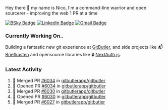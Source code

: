 
Hey there 👋 my name is Nico, I'm a command-line warrior and open sourcerer - improving the web 1 PR at a time

[![BSky Badge](https://img.shields.io/badge/-%20%40ndo.dev%20-%200285FF?style=flat-square&logo=bluesky&color=%23161e27)](https://bsky.app/profile/ndo.dev) [![Linkedin Badge](https://img.shields.io/badge/-ndom91-blue?style=flat-square&logo=Linkedin&logoColor=white&link=https://www.linkedin.com/in/ndom91/)](https://www.linkedin.com/in/ndom91/) [![Gmail Badge](https://img.shields.io/badge/-yo@ndo.dev-c14438?style=flat-square&logo=mail.ru&logoColor=white&link=mailto:yo@ndo.dev)](mailto:yo@ndo.dev)

### Currently Working On..

Building a fantastic new git experience at [GitButler](https://github.com/gitbutlerapp), and side projects like 📬 [Briefkasten](https://briefkastenhq.com) and opensource libraries like 🔒 [NextAuth.js](https://github.com/nextauthjs/next-auth).

<!--START_SECTION_PROFILE_VIEWS:readme-info-->
<!--END_SECTION_PROFILE_VIEWS:readme-info-->

<!--START_SECTION_DAILY_COMMIT:readme-info-->
<!--END_SECTION_DAILY_COMMIT:readme-info-->

<!--START_SECTION_WEEKLY_COMMIT:readme-info-->
<!--END_SECTION_WEEKLY_COMMIT:readme-info-->

### Latest Activity

<!--START_SECTION:activity-->
1. 🎉 Merged PR [#6034](https://github.com/gitbutlerapp/gitbutler/pull/6034) in [gitbutlerapp/gitbutler](https://github.com/gitbutlerapp/gitbutler)
2. 💪 Opened PR [#6034](https://github.com/gitbutlerapp/gitbutler/pull/6034) in [gitbutlerapp/gitbutler](https://github.com/gitbutlerapp/gitbutler)
3. 🎉 Merged PR [#6030](https://github.com/gitbutlerapp/gitbutler/pull/6030) in [gitbutlerapp/gitbutler](https://github.com/gitbutlerapp/gitbutler)
4. 💪 Opened PR [#6030](https://github.com/gitbutlerapp/gitbutler/pull/6030) in [gitbutlerapp/gitbutler](https://github.com/gitbutlerapp/gitbutler)
5. 🎉 Merged PR [#6027](https://github.com/gitbutlerapp/gitbutler/pull/6027) in [gitbutlerapp/gitbutler](https://github.com/gitbutlerapp/gitbutler)
<!--END_SECTION:activity-->
